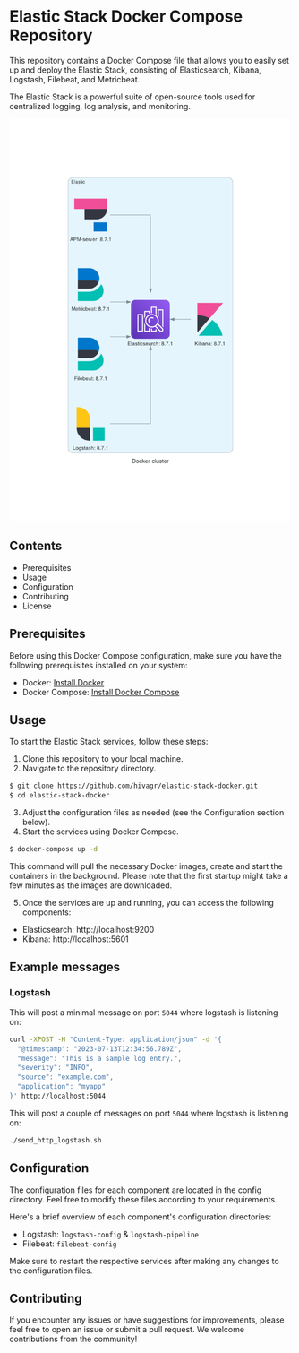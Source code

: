 # Elastic Stack Docker Compose Repository

This repository contains a Docker Compose file that allows you to easily set up and deploy the Elastic Stack, consisting of Elasticsearch, Kibana, Logstash, Filebeat, and Metricbeat.

The Elastic Stack is a powerful suite of open-source tools used for centralized logging, log analysis, and monitoring.

![](docker_cluster.png)

## Contents

* Prerequisites
* Usage
* Configuration
* Contributing
* License

## Prerequisites

Before using this Docker Compose configuration, make sure you have the following prerequisites installed on your system:

* Docker: [Install Docker](https://docs.docker.com/install/)
* Docker Compose: [Install Docker Compose](https://docs.docker.com/compose/install/)

## Usage
To start the Elastic Stack services, follow these steps:

1. Clone this repository to your local machine.
2. Navigate to the repository directory.

```bash
$ git clone https://github.com/hivagr/elastic-stack-docker.git
$ cd elastic-stack-docker
```

3. Adjust the configuration files as needed (see the Configuration section below).
4. Start the services using Docker Compose.

```bash
$ docker-compose up -d
```

This command will pull the necessary Docker images, create and start the containers in the background. Please note that the first startup might take a few minutes as the images are downloaded.

5. Once the services are up and running, you can access the following components:
* Elasticsearch: http://localhost:9200
* Kibana: http://localhost:5601

## Example messages

### Logstash

This will post a minimal message on port `5044` where logstash is listening on:

```bash
curl -XPOST -H "Content-Type: application/json" -d '{
  "@timestamp": "2023-07-13T12:34:56.789Z",
  "message": "This is a sample log entry.",
  "severity": "INFO",
  "source": "example.com",
  "application": "myapp"
}' http://localhost:5044
```

This will post a couple of messages on port `5044` where logstash is listening on:

```bash
./send_http_logstash.sh
```

## Configuration

The configuration files for each component are located in the config directory. Feel free to modify these files according to your requirements.

Here's a brief overview of each component's configuration directories:

* Logstash: `logstash-config` & `logstash-pipeline`
* Filebeat: `filebeat-config`

Make sure to restart the respective services after making any changes to the configuration files.

## Contributing
If you encounter any issues or have suggestions for improvements, please feel free to open an issue or submit a pull request. We welcome contributions from the community!
